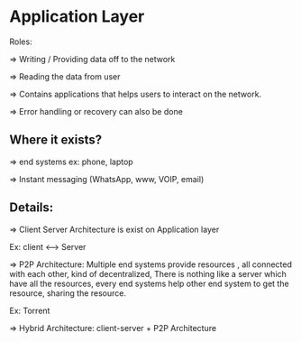 # Application Layer

Roles:

⇒ Writing / Providing data off to the network

⇒ Reading the data from user

⇒ Contains applications that helps users to interact on the network.

⇒ Error handling or recovery can also be done

## Where it exists?

⇒ end systems ex: phone, laptop

⇒ Instant messaging (WhatsApp, www, VOIP, email)

## Details:

⇒ Client Server Architecture is exist on Application layer

Ex: client <—> Server

⇒ P2P Architecture: Multiple end systems provide resources , all connected with each other, kind of decentralized, There is nothing like a server which have all the resources, every end systems help other end system to get the resource, sharing the resource.

Ex: Torrent

⇒ Hybrid Architecture: client-server + P2P Architecture

